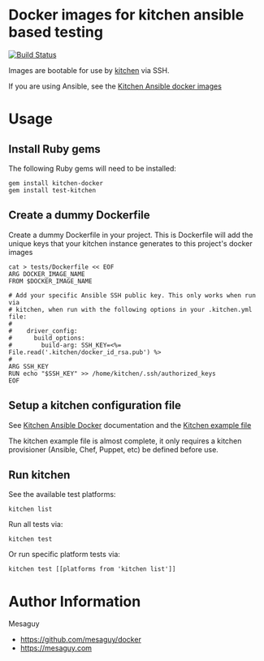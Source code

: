 # Docker images for kitchen ansible based testing
[![Build Status](https://api.travis-ci.org/mesaguy/docker.svg?branch=master)](https://travis-ci.org/mesaguy/docker)

Images are bootable for use by [kitchen](https://kitchen.ci) via SSH.

If you are using Ansible, see the [Kitchen Ansible docker images](https://github.com/mesaguy/docker/tree/master/kitchen-ansible-x86_64)

# Usage

## Install Ruby gems
The following Ruby gems will need to be installed:

    gem install kitchen-docker
    gem install test-kitchen

## Create a dummy Dockerfile
Create a dummy Dockerfile in your project. This is Dockerfile will add the unique keys that your kitchen instance generates to this project's docker images

    cat > tests/Dockerfile << EOF
    ARG DOCKER_IMAGE_NAME
    FROM $DOCKER_IMAGE_NAME
    
    # Add your specific Ansible SSH public key. This only works when run via
    # kitchen, when run with the following options in your .kitchen.yml file:
    #
    #    driver_config:
    #      build_options:
    #        build-arg: SSH_KEY=<%= File.read('.kitchen/docker_id_rsa.pub') %>
    #
    ARG SSH_KEY
    RUN echo "$SSH_KEY" >> /home/kitchen/.ssh/authorized_keys
    EOF

## Setup a kitchen configuration file
See [Kitchen Ansible Docker](https://github.com/test-kitchen/kitchen-docker) documentation and the [Kitchen example file](https://github.com/mesaguy/docker/blob/master/kitchen-ansible-x86_64/kitchen.yml)

The kitchen example file is almost complete, it only requires a kitchen provisioner (Ansible, Chef, Puppet, etc) be defined before use.

## Run kitchen
See the available test platforms:

    kitchen list

Run all tests via:

    kitchen test

Or run specific platform tests via:

    kitchen test [[platforms from 'kitchen list']]


# Author Information
Mesaguy
- https://github.com/mesaguy/docker
- https://mesaguy.com
